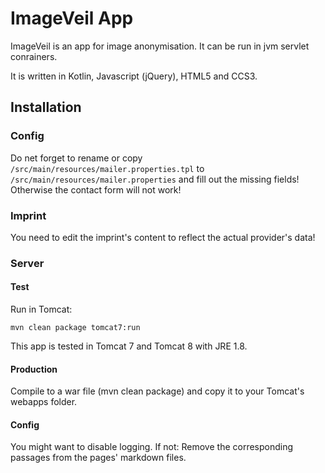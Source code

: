 # ImageVeil App
ImageVeil is an app for image anonymisation. It can be run in jvm servlet conrainers.

It is written in Kotlin, Javascript (jQuery), HTML5 and CCS3.

## Installation
### Config
Do net forget to rename or copy `/src/main/resources/mailer.properties.tpl` to `/src/main/resources/mailer.properties` and fill out the missing fields! Otherwise the contact form will not work!

### Imprint
You need to edit the imprint's content to reflect the actual provider's data!

### Server
#### Test
Run in Tomcat:
```
mvn clean package tomcat7:run
```

This app is tested in Tomcat 7 and Tomcat 8 with JRE 1.8.

#### Production
Compile to a war file (mvn clean package) and copy it to your Tomcat's webapps folder.

#### Config
You might want to disable logging. If not: Remove the corresponding passages from the pages' markdown files.
